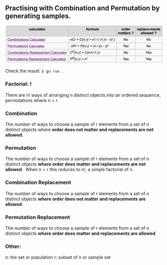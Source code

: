 ## Practising with Combination and Permutation by generating samples.

<p align="center">
  <img src="./combination-permutation/image/sample.png" width="600"/>
</p>

Check the result: `$ go run .`


### Factorial: !
There are n! ways of arranging n distinct objects into an ordered sequence, permutations where n = r.

### Combination
The number of ways to choose a sample of r elements from a set of n distinct objects where **order does not matter and replacements are not allowed.**

### Permutation
The number of ways to choose a sample of r elements from a set of n distinct objects **where order does matter and replacements are not allowed** . When n = r this reduces to n!, a simple factorial of n.

### Combination Replacement
The number of ways to choose a sample of r elements from a set of n distinct objects **where order does not matter and replacements are allowed**.

### Permutation Replacement
The number of ways to choose a sample of r elements from a set of n distinct objects **where order does matter and replacements are allowed**.

### Other:
*n*: the set or population
*r*: subset of n or sample set